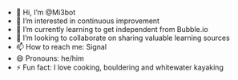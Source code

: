 - 👋 Hi, I’m @Mi3bot
- 👀 I’m interested in continuous improvement
- 🌱 I’m currently learning to get independent from Bubble.io
- 💞️ I’m looking to collaborate on sharing valuable learning sources
- 📫 How to reach me: Signal
- 😄 Pronouns: he/him
- ⚡ Fun fact: I love cooking, bouldering and whitewater kayaking

<!---
Mi3bot/Mi3bot is a ✨ special ✨ repository because its `README.md` (this file) appears on your GitHub profile.
You can click the Preview link to take a look at your changes.
--->
